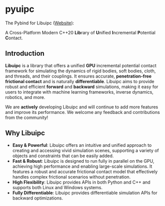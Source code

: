 # pyuipc

The Pybind for Libuipc ([Website](https://spirimirror.github.io/libuipc-doc/)): 

A Cross-Platform Modern C++20 **Lib**rary of **U**nified **I**ncremental **P**otential **C**ontact.

## Introduction

**Libuipc** is a library that offers a unified **GPU** incremental potential contact framework for simulating the dynamics of rigid bodies, soft bodies, cloth, and threads, and their couplings. It ensures accurate, **penetration-free frictional contact** and is naturally **differentiable**. Libuipc aims to provide robust and efficient **forward** and **backward** simulations, making it easy for users to integrate with machine learning frameworks, inverse dynamics, robotics, and more.

We are **actively** developing Libuipc and will continue to add more features and improve its performance. We welcome any feedback and contributions from the community!

## Why Libuipc

- **Easy & Powerful**: Libuipc offers an intuitive and unified approach to creating and accessing vivid simulation scenes, supporting a variety of objects and constraints that can be easily added.
- **Fast & Robust**: Libuipc is designed to run fully in parallel on the GPU, achieving high performance and enabling large-scale simulations. It features a robust and accurate frictional contact model that effectively handles complex frictional scenarios without penetration.
- **High Flexibility**: Libuipc provides APIs in both Python and C++ and supports both Linux and Windows systems.
- **Fully Differentiable**: Libuipc provides differentiable simulation APIs for backward optimizations. 
